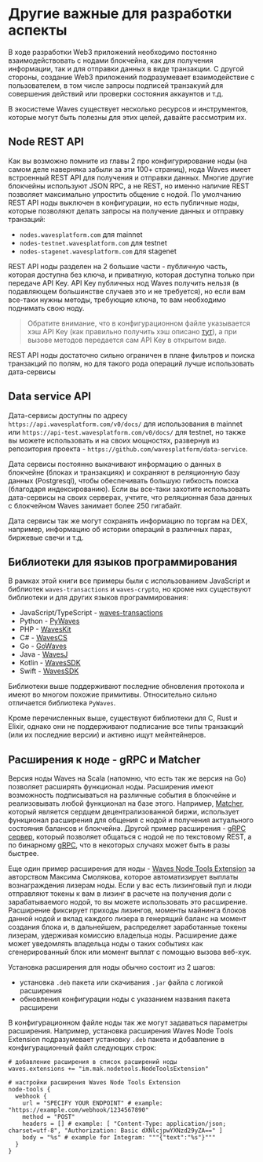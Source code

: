 # Другие важные для разработки аспекты

В ходе разработки Web3 приложений необходимо постоянно взаимодействовать с нодами блокчейна, как для получения информации, так и для отправки данных в виде транзакции. С другой стороны, создание Web3 приложений подразумевает взаимодействие с пользователем, в том числе запросы подписей транзакуий для совершения действий или проверки состояния аккаунтов и т.д.

В экосистеме Waves существует несколько ресурсов и инструментов, которые могут быть полезны для этих целей, давайте рассмотрим их.

## Node REST API

Как вы возможно помните из главы 2 про конфигурирование ноды (на самом деле наверняка забыли за эти 100+ страниц), нода Waves имеет встроенный REST API для получения и отправки данных. Многие другие блокчейны используют JSON RPC, а не REST, но именно наличие REST позволяет максимально упростить общение с нодой. По умолчанию REST API ноды выключен в конфигурации, но есть публичные ноды, которые позволяют делать запросы на получение данных и отправку транзаций:

- `nodes.wavesplatform.com` для mainnet
- `nodes-testnet.wavesplatform.com` для testnet
- `nodes-stagenet.wavesplatform.com` для stagenet

REST API ноды разделен на 2 большие части - публичную часть, которая доступна без ключа, и приватную, которая доступна только при передаче API Key. API Key публичных нод Waves получить нельзя (в подавляющем большинстве случаев это и не требуется), но если вам все-таки нужны методы, требующие ключа, то вам необходимо поднимать свою ноду.

> Обратите внимание, что в конфигурационном файле указывается хэш API Key (как правильно получить хэш описано [тут](https://docs.wavesprotocol.org/en/waves-node/node-configuration#how-to-generate-hash-of-the-api-key)), а при вызове методов передается сам API Key в открытом виде.

REST API ноды достаточно сильно ограничен в плане фильтров и поиска транзакций по полям, но для такого рода операций лучше использовать дата-сервисы

## Data service API

Дата-сервисы доступны по адресу `https://api.wavesplatform.com/v0/docs/` для использования в mainnet или `https://api-test.wavesplatform.com/v0/docs/` для testnet, но также вы можете использовать и на своих мощностях, развернув из репозитория проекта - `https://github.com/wavesplatform/data-service`.

Дата сервисы постоянно выкачивают информацию о данных в блокчейне (блоках и транзакциях) и сохраняют в реляционную базу данных (Postgresql), чтобы обеспечивать большую гибкость поиска (благодаря индексированию). Если вы все-таки захотите использовать дата-сервисы на своих серверах, учтите, что реляционная база данных с блокчейном Waves занимает более 250 гигабайт.

Дата сервисы так же могут сохранять информацию по торгам на DEX, например, информацию об истории операций в различных парах, биржевые свечи и т.д.

## Библиотеки для языков программирования

В рамках этой книги все примеры были с использованием JavaScript и библиотек `waves-transactions` и `waves-crypto`, но кроме них существуют библиотеки и для других языков программирования:

- JavaScript/TypeScript - [waves-transactions](https://github.com/wavesplatform/waves-transactions)
- Python - [PyWaves](https://github.com/PyWaves/PyWaves/)
- PHP - [WavesKit](https://github.com/deemru/WavesKit)
- C# - [WavesCS](https://github.com/wavesplatform/WavesCS)
- Go - [GoWaves](https://github.com/wavesplatform/gowaves)
- Java - [WavesJ](https://github.com/wavesplatform/WavesJ)
- Kotlin - [WavesSDK](https://github.com/wavesplatform/WavesSDK-android)
- Swift - [WavesSDK](https://github.com/wavesplatform/WavesSDK-iOS)

Библиотеки выше поддерживают последние обновления протокола и имеют во многом похожие примитивы. Относительно сильно отличается библиотека `PyWaves`.

Кроме перечисленных выше, существуют библиотеки для C, Rust и Elixir, однако они не поддерживают подписание все типы транзакций (или их последние версии) и активно ищут мейнтейнеров.

## Расширения к ноде - gRPC и Matcher

Версия ноды Waves на Scala (напомню, что есть так же версия на Go) позволяет расширять функционал ноды. Расширения имеют возможность подписываться на различные события в блокчейне и реализовывать любой функционал на базе этого. Например, [Matcher](https://github.com/wavesplatform/dex), который является сердцем децентрализованной биржи, использует функционал расширения для общения с нодой и получения актуального состояния балансов и блокчейна. Другой пример расширения - [gRPC сервер](https://docs.wavesprotocol.org/en/waves-node/extensions/grpc-server/), который позволяет общаться с нодой не по текстовому REST, а по бинарному [gRPC](https://en.wikipedia.org/wiki/GRPC), что в некоторых случаях может быть в разы быстрее.

Еще один пример расширения для ноды - [Waves Node Tools Extension](https://github.com/msmolyakov/waves-node-tools-extension) за авторством Максима Смолякова, которое автоматизирует выплаты вознаграждения лизерам ноды. Если у вас есть лизинговый пул и люди отправляют токены к вам в лизинг в расчете на получения доли с зарабатываемого нодой, то вы можете использовать это расширение. Расширение фиксирует приходы лизингов, моменты майнинга блоков данной нодой и вклад каждого лизера в генерящий баланс на момент создания блока и, в дальнейшем, распределяет заработанные токены лизерам, удерживая комиссию владельца ноды. Расширение даже может уведомлять владельца ноды о таких событиях как сгенерированный блок или момент выплат с помощью вызова веб-хук.

Установка расширения для ноды обычно состоит из 2 шагов:

- установка `.deb` пакета или скачивания `.jar` файла с логикой расширения
- обновления конфигурации ноды с указанием названия пакета расширени

В конфигурационном файле ноды так же могут задаваться параметры расширения. Например, установка расширения Waves Node Tools Extension подразумевает установку `.deb` пакета и добавление в конфигурационный файл следующих строк:

```hocon
# добавление расширения в список расширений ноды
waves.extensions += "im.mak.nodetools.NodeToolsExtension"

# настройки расширения Waves Node Tools Extension
node-tools {
  webhook {
    url = "SPECIFY YOUR ENDPOINT" # example: "https://example.com/webhook/1234567890"
    method = "POST"
    headers = [] # example: [ "Content-Type: application/json; charset=utf-8", "Authorization: Basic dXNlcjpwYXNzd29yZA==" ]
    body = "%s" # example for Integram: """{"text":"%s"}"""
  }
}
```

